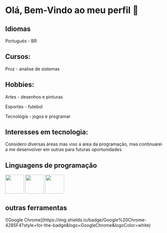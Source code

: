 # Olá, Bem-Vindo ao  meu perfil 👋
## Idiomas 
Portugués - BR
 ## Cursos:
Proz - analise de sistemas 
 ## Hobbies:
Artes - desenhos e pinturas <div style = "display: inline"> </div>
Esportes - futebol 

Tecnologia -  jogos e programar 

 ## Interesses em tecnologia:
Considero diversas áreas mas viso a area da programação, mas continuarei a me desenvolver em outras para futuras oportunidades  


## Linguagens de programação
<div style = "display: inline">
<img src = link rel="stylesheet" type='text/css' href="https://cdn.jsdelivr.net/gh/devicons/devicon@latest/devicon.min.css" width="60" height ="60" />
<img src = link rel="stylesheet" type='text/css' href="https://cdn.jsdelivr.net/gh/devicons/devicon@latest/devicon.min.css"  width="60" height ="60" />
<img src = link rel="stylesheet" type='text/css' href="https://cdn.jsdelivr.net/gh/devicons/devicon@latest/devicon.min.css"  width="60" height ="60"  />
</div>

## outras ferramentas 
<div style = "display: inline">
![Google Chrome](https://img.shields.io/badge/Google%20Chrome-4285F4?style=for-the-badge&logo=GoogleChrome&logoColor=white)
  
</div>




